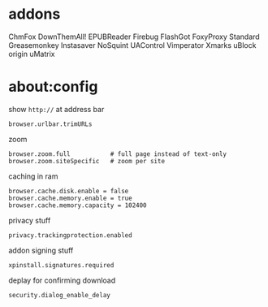 # addons

ChmFox
DownThemAll!
EPUBReader
Firebug
FlashGot
FoxyProxy Standard
Greasemonkey
Instasaver
NoSquint
UAControl
Vimperator
Xmarks
uBlock origin
uMatrix

# about:config

show `http://` at address bar

    browser.urlbar.trimURLs

zoom

    browser.zoom.full           # full page instead of text-only
    browser.zoom.siteSpecific   # zoom per site


caching in ram

    browser.cache.disk.enable = false
    browser.cache.memory.enable = true
    browser.cache.memory.capacity = 102400

privacy stuff

    privacy.trackingprotection.enabled

addon signing stuff

    xpinstall.signatures.required

deplay for confirming download

    security.dialog_enable_delay
